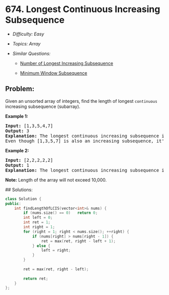 # 674. Longest Continuous Increasing Subsequence

* *Difficulty: Easy*

* *Topics: Array*

* *Similar Questions:*

  * [Number of Longest Increasing Subsequence](number-of-longest-increasing-subsequence.md)

  * [Minimum Window Subsequence](minimum-window-subsequence.md)

## Problem:

<p>
Given an unsorted array of integers, find the length of longest <code>continuous</code> increasing subsequence (subarray).
</p>

<p><b>Example 1:</b><br />
<pre>
<b>Input:</b> [1,3,5,4,7]
<b>Output:</b> 3
<b>Explanation:</b> The longest continuous increasing subsequence is [1,3,5], its length is 3. 
Even though [1,3,5,7] is also an increasing subsequence, it's not a continuous one where 5 and 7 are separated by 4. 
</pre>
</p>

<p><b>Example 2:</b><br />
<pre>
<b>Input:</b> [2,2,2,2,2]
<b>Output:</b> 1
<b>Explanation:</b> The longest continuous increasing subsequence is [2], its length is 1. 
</pre>
</p>

<p><b>Note:</b>
Length of the array will not exceed 10,000.
</p>
## Solutions:

```c++
class Solution {
public:
    int findLengthOfLCIS(vector<int>& nums) {
        if (nums.size() == 0)   return 0;
        int left = 0;
        int ret = 1;
        int right = 1;
        for (right = 1; right < nums.size(); ++right) {
            if (nums[right] > nums[right - 1]) {
                ret = max(ret, right - left + 1);
            } else {
                left = right;
            }
        }
        
        ret = max(ret, right - left);
        
        return ret;
    }
};
```
